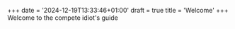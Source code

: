 +++
date = '2024-12-19T13:33:46+01:00'
draft = true
title = 'Welcome'
+++
Welcome to the compete idiot's guide